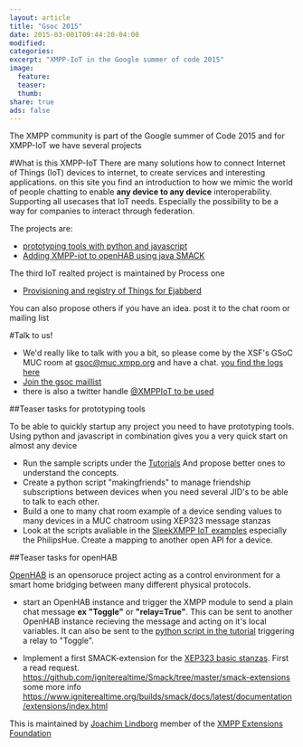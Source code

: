 ```yaml
---
layout: article
title: "Gsoc 2015"
date: 2015-03-001T09:44:20-04:00
modified:
categories: 
excerpt: "XMPP-IoT in the Google summer of code 2015"
image:
  feature:
  teaser:
  thumb:
share: true
ads: false
---
```


The XMPP community is part of the Google summer of Code 2015 and for XMPP-IoT we have several projects

#What is this XMPP-IoT
There are many solutions how to connect Internet of Things (IoT) devices to internet, to create services and interesting applications. on this site you find an introduction to how we mimic the world of people chatting to enable **any device to any device** interoperability. Supporting all usecases that IoT needs. Especially the possibility to be a way for companies to interact through federation.

The projects are:

* [prototyping tools with python and javascript](http://wiki.xmpp.org/web/Summer_of_Code_2015#Prototyping_tools.2C_for_Internet_of_Things_Using_SleekXMPP_and_Web)
* [Adding XMPP-iot to openHAB using java SMACK](http://wiki.xmpp.org/web/Summer_of_Code_2015#Adding_XMPP-IoT_to_the_openHAB_smarthome_project_using_Smack)

The third IoT realted project is maintained by Process one

* [Provisioning and registry of Things for Ejabberd](http://wiki.xmpp.org/web/Summer_of_Code_2015#Provisioning_and_registry_of_Things_.28IoT.29_for_ejabberd)

You can also propose others if you have an idea. post it to the chat room or mailing list

#Talk to us!

- We'd really like to talk with you a bit, so please come by the XSF's GSoC MUC room at gsoc@muc.xmpp.org and have a chat. [you find the logs here]( http://logs.xmpp.org/gsoc)
-  [Join the gsoc maillist]( http://mail.jabber.org/mailman/listinfo/gsoc)
- there is also a twitter handle [@XMPPIoT to be used](https://twitter.com/XMPPIoT)

##Teaser tasks for prototyping tools

To be able to quickly startup any project you need to have prototyping tools. Using python and javascript in combination gives you a very quick start on almost any device

* Run the sample scripts under the [Tutorials](http://xmpp-iot.github.io/tutorials/) And propose better ones to understand the concepts.
* Create a python script "makingfriends" to manage friendship subscriptions between devices when you need several JID's to be able to talk to each other.
* Build a one to many chat room example of a device sending values to many devices in a MUC chatroom using XEP323 message stanzas
* Look at the scripts avaliable in the [SleekXMPP IoT examples](https://github.com/joachimlindborg/SleekXMPP/tree/xep_0323_325/examples/IoT) especially the PhilipsHue. Create a mapping to another open API for a device.


##Teaser tasks for openHAB

 [OpenHAB](http://openhab.org/) is an opensoruce project acting as a control environment for a smart home bridging between many different physical protocols. 

* start an OpenHAB instance and trigger the XMPP module to send a plain chat message **ex "Toggle"** or **"relay=True"**.  This can be sent to another OpenHAB instance recieving the message and acting on it's local variables. It can also be sent to the  [python script in the tutorial](http://xmpp-iot.github.io/tutorials/python-tutorial/) triggering a relay to "Toggle".

* Implement a first SMACK-extension for the  [XEP323 basic stanzas]( http://xmpp.org/extensions/xep-0323.html). First a read request. https://github.com/igniterealtime/Smack/tree/master/smack-extensions some more info https://www.igniterealtime.org/builds/smack/docs/latest/documentation/extensions/index.html

This is maintained by [Joachim Lindborg](http://lsys.se/)  member of the  [XMPP Extensions Foundation](http://xmpp.org/about-xmpp/xsf/xsf-member-list/)
